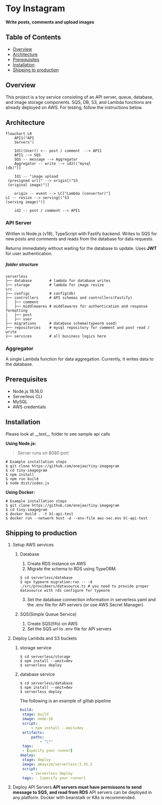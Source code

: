 # Toy Instagram

**Write posts, comments and upload images**

## Table of Contents

- [Overview](#overview)
- [Architecture](#architecture)
- [Prerequisites](#prerequisites)
- [Installation](#installation)
- [Shipping to production](#shipping)

## Overview

This project is a toy service consisting of an API server, queue, database, and image storage components. SQS, DB, S3, and Lambda functions are already deployed on AWS. For testing, follow the instructions below.

## Architecture

```mermaid
flowchart LR
    API1("API
    Servers")

    Id1((User)) <-- post / comment  --> API1
    API1 --> SQS
    SQS -- message --> Aggregator
    Aggregator -- write --> id2[("mysql
(db)")]

    Id1 -- "image upload
 (presigned url)" --> origin[("S3
 (original image)")]

    origin -- event --> LC["Lambda (converter)"]
LC -- resize --> serving[("S3
(serving image)")]

    id2 -- post / comment --> API1
```

### API Server

Written in Node.js (v18), TypeScript with Fastify backend. Writes to SQS for new posts and comments and reads from the database for data requests.

Returns immediately without waiting for the database to update. Uses <b>JWT</b> for user authentication.

##### folder structure

    serverless
    ├── database        # lambda for database writes
    ├── storage         # lambda for image resize
    src
    ├── configs         # config(db)
    ├── controllers     # API schemas and controllers(Fastify)
    │   ├── comment
    │   ├── middlewares # middlewares for authentication and response formatting
    │   ├── post
    │   ├── user
    ├── migrations      # database schema(typeorm used)
    ├── repositories    # mysql repository for comment and post read / write
    ├── services        # all business logics here

### Aggregator

A single Lambda function for data aggregation. Currently, it writes data to the database.

## Prerequisites

- Node.js 18.16.0
- Serverless CLI
- MySQL
- AWS credentials

## Installation

Please look at \_\_test\_\_ folder to see sample api calls

**Using Node.js:**

> Server runs on 8080 port

```shell
# Example installation steps
$ git clone https://github.com/onejae/tiny-imagegram
$ cd tiny-imagegram
$ npm install
$ npm run build
$ node dist/index.js
```

**Using Docker:**

```shell
# Example installation steps
$ git clone https://github.com/onejae/tiny-imagegram
$ cd tiny-imagegram
$ docker build . -t bl-api-test
$ docker run --network host -d --env-file aws-sec.env bl-api-test
```

## <a id="shipping"></a>Shipping to production

1.  Setup AWS services

    1. Database

       1. Create RDS instance on AWS
       2. Migrate the schema to RDS using TypeORM.

       ```shell
       $ cd serverless/database
       $ npx typeorm migration:run -- -d ./src/provideers/datasource.ts # you need to provide proper datasource with rds configure for typeorm
       ```

       3. Set the database connection information in serverless.yaml and the .env file for API servers (or use AWS Secret Manager).

    2. SQS(Simple Queue Service)
       1. Create SQS(fifo) on AWS
       2. Set the SQS url to .env file for API servers

2.  Deploy Lambda and S3 buckets

    1. storage service

       ```shell
       $ cd serverless/storage
       $ npm install --omit=dev
       $ serverless deploy
       ```

    2. database service

       ```shell
       $ cd serverless/database
       $ npm install --omit=dev
       $ serverless deploy
       ```

       The following is an example of gitlab pipeline

       ```yml
       build:
        stage: build
        image: node:18
        script:
            - npm install --omit=dev
        artifacts:
            paths:
                - "\*"
        tags:
        - {specify your runner}
       deploy:
        stage: deploy
        image: amaysim/serverless:3.35.2
        script:
            - serverless deploy
        tags: - {specify your runner}
       ```

3.  Deploy API Servers
    **API servers must have permissons to send message to SQS, and read from RDS**
    API servers can be deployed in any platform. Docker with beanstalk or K8s is recommended. 
